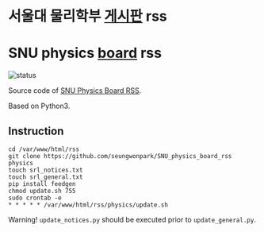 # 서울대 물리학부 [게시판](physics.snu.ac.kr/xe/underbbs) rss
# SNU physics [board](physics.snu.ac.kr/xe/underbbs) rss

![status](https://circleci.com/gh/seungwonpark/SNU_physics_board_rss.svg?style=shield)

Source code of [SNU Physics Board RSS](http://swpark.ddns.net/rss/physics).

Based on Python3.

## Instruction

```
cd /var/www/html/rss
git clone https://github.com/seungwonpark/SNU_physics_board_rss physics
touch srl_notices.txt
touch srl_general.txt
pip install feedgen
chmod update.sh 755
sudo crontab -e
* * * * * /var/www/html/rss/physics/update.sh
```

Warning! `update_notices.py` should be executed prior to `update_general.py`.
